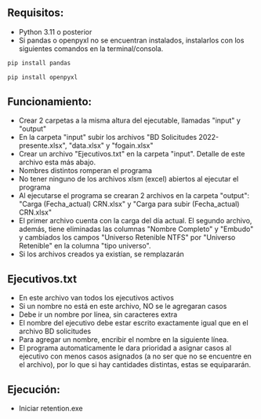 
## Requisitos:
- Python 3.11 o posterior
- Si pandas o openpyxl no se encuentran instalados, instalarlos con los siguientes comandos en la terminal/consola.

```sh
pip install pandas
```
```sh
pip install openpyxl
```

## Funcionamiento:
- Crear 2 carpetas a la misma altura del ejecutable, llamadas "input" y "output"
- En la carpeta "input" subir los archivos "BD Solicitudes 2022-presente.xlsx", "data.xlsx" y "fogain.xlsx"
- Crear un archivo "Ejecutivos.txt" en la carpeta "input". Detalle de este archivo esta más abajo.
- Nombres distintos romperan el programa
- No tener ninguno de los archivos xlsm (excel) abiertos al ejecutar el programa
- Al ejecutarse el programa se crearan 2 archivos en la carpeta "output": "Carga (Fecha_actual) CRN.xlsx" y "Carga para subir (Fecha_actual) CRN.xlsx"
- El primer archivo cuenta con la carga del día actual. El segundo archivo, además, tiene eliminadas las columnas "Nombre Completo" y "Embudo" y cambiados los campos "Universo Retenible NTFS" por "Universo Retenible" en la columna "tipo universo".
- Si los archivos creados ya existían, se remplazarán

## Ejecutivos.txt
- En este archivo van todos los ejecutivos activos
- Si un nombre no está en este archivo, NO se le agregaran casos
- Debe ir un nombre por línea, sin caracteres extra
- El nombre del ejecutivo debe estar escrito exactamente igual que en el archivo BD solicitudes
- Para agregar un nombre, encribir el nombre en la siguiente línea.
- El programa automaticamente le dara prioridad a asignar casos al ejecutivo con menos casos asignados (a no ser que no se encuentre en el archivo), por lo que si hay cantidades distintas, estas se equipararán.

## Ejecución:
- Iniciar retention.exe
